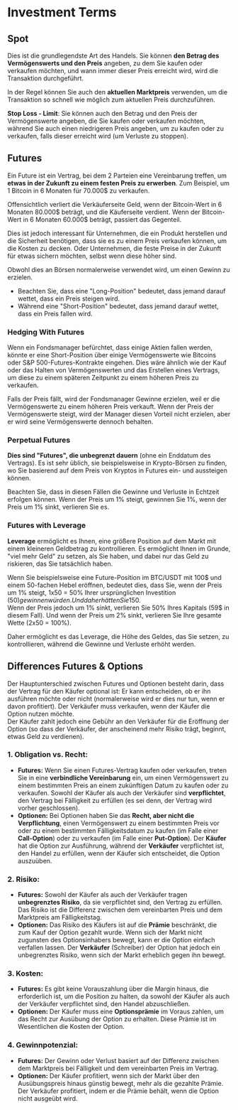 # Investment Terms

## Spot

Dies ist die grundlegendste Art des Handels. Sie können **den Betrag des Vermögenswerts und den Preis** angeben, zu dem Sie kaufen oder verkaufen möchten, und wann immer dieser Preis erreicht wird, wird die Transaktion durchgeführt.

In der Regel können Sie auch den **aktuellen Marktpreis** verwenden, um die Transaktion so schnell wie möglich zum aktuellen Preis durchzuführen.

**Stop Loss - Limit**: Sie können auch den Betrag und den Preis der Vermögenswerte angeben, die Sie kaufen oder verkaufen möchten, während Sie auch einen niedrigeren Preis angeben, um zu kaufen oder zu verkaufen, falls dieser erreicht wird (um Verluste zu stoppen).

## Futures

Ein Future ist ein Vertrag, bei dem 2 Parteien eine Vereinbarung treffen, um **etwas in der Zukunft zu einem festen Preis zu erwerben**. Zum Beispiel, um 1 Bitcoin in 6 Monaten für 70.000$ zu verkaufen.

Offensichtlich verliert die Verkäuferseite Geld, wenn der Bitcoin-Wert in 6 Monaten 80.000$ beträgt, und die Käuferseite verdient. Wenn der Bitcoin-Wert in 6 Monaten 60.000$ beträgt, passiert das Gegenteil.

Dies ist jedoch interessant für Unternehmen, die ein Produkt herstellen und die Sicherheit benötigen, dass sie es zu einem Preis verkaufen können, um die Kosten zu decken. Oder Unternehmen, die feste Preise in der Zukunft für etwas sichern möchten, selbst wenn diese höher sind.

Obwohl dies an Börsen normalerweise verwendet wird, um einen Gewinn zu erzielen.

* Beachten Sie, dass eine "Long-Position" bedeutet, dass jemand darauf wettet, dass ein Preis steigen wird.
* Während eine "Short-Position" bedeutet, dass jemand darauf wettet, dass ein Preis fallen wird.

### Hedging With Futures <a href="#mntl-sc-block_7-0" id="mntl-sc-block_7-0"></a>

Wenn ein Fondsmanager befürchtet, dass einige Aktien fallen werden, könnte er eine Short-Position über einige Vermögenswerte wie Bitcoins oder S&P 500-Futures-Kontrakte eingehen. Dies wäre ähnlich wie der Kauf oder das Halten von Vermögenswerten und das Erstellen eines Vertrags, um diese zu einem späteren Zeitpunkt zu einem höheren Preis zu verkaufen.&#x20;

Falls der Preis fällt, wird der Fondsmanager Gewinne erzielen, weil er die Vermögenswerte zu einem höheren Preis verkauft. Wenn der Preis der Vermögenswerte steigt, wird der Manager diesen Vorteil nicht erzielen, aber er wird seine Vermögenswerte dennoch behalten.

### Perpetual Futures

**Dies sind "Futures", die unbegrenzt dauern** (ohne ein Enddatum des Vertrags). Es ist sehr üblich, sie beispielsweise in Krypto-Börsen zu finden, wo Sie basierend auf dem Preis von Kryptos in Futures ein- und aussteigen können.

Beachten Sie, dass in diesen Fällen die Gewinne und Verluste in Echtzeit erfolgen können. Wenn der Preis um 1% steigt, gewinnen Sie 1%, wenn der Preis um 1% sinkt, verlieren Sie es.

### Futures with Leverage

**Leverage** ermöglicht es Ihnen, eine größere Position auf dem Markt mit einem kleineren Geldbetrag zu kontrollieren. Es ermöglicht Ihnen im Grunde, "viel mehr Geld" zu setzen, als Sie haben, und dabei nur das Geld zu riskieren, das Sie tatsächlich haben.

Wenn Sie beispielsweise eine Future-Position im BTC/USDT mit 100$ und einem 50-fachen Hebel eröffnen, bedeutet dies, dass Sie, wenn der Preis um 1% steigt, 1x50 = 50% Ihrer ursprünglichen Investition (50$) gewinnen würden. Und daher hätten Sie 150$.\
Wenn der Preis jedoch um 1% sinkt, verlieren Sie 50% Ihres Kapitals (59$ in diesem Fall). Und wenn der Preis um 2% sinkt, verlieren Sie Ihre gesamte Wette (2x50 = 100%).

Daher ermöglicht es das Leverage, die Höhe des Geldes, das Sie setzen, zu kontrollieren, während die Gewinne und Verluste erhöht werden.

## Differences Futures & Options

Der Hauptunterschied zwischen Futures und Optionen besteht darin, dass der Vertrag für den Käufer optional ist: Er kann entscheiden, ob er ihn ausführen möchte oder nicht (normalerweise wird er dies nur tun, wenn er davon profitiert). Der Verkäufer muss verkaufen, wenn der Käufer die Option nutzen möchte.\
Der Käufer zahlt jedoch eine Gebühr an den Verkäufer für die Eröffnung der Option (so dass der Verkäufer, der anscheinend mehr Risiko trägt, beginnt, etwas Geld zu verdienen).

### 1. **Obligation vs. Recht:**

* **Futures:** Wenn Sie einen Futures-Vertrag kaufen oder verkaufen, treten Sie in eine **verbindliche Vereinbarung** ein, um einen Vermögenswert zu einem bestimmten Preis an einem zukünftigen Datum zu kaufen oder zu verkaufen. Sowohl der Käufer als auch der Verkäufer sind **verpflichtet**, den Vertrag bei Fälligkeit zu erfüllen (es sei denn, der Vertrag wird vorher geschlossen).
* **Optionen:** Bei Optionen haben Sie das **Recht, aber nicht die Verpflichtung**, einen Vermögenswert zu einem bestimmten Preis vor oder zu einem bestimmten Fälligkeitsdatum zu kaufen (im Falle einer **Call-Option**) oder zu verkaufen (im Falle einer **Put-Option**). Der **Käufer** hat die Option zur Ausführung, während der **Verkäufer** verpflichtet ist, den Handel zu erfüllen, wenn der Käufer sich entscheidet, die Option auszuüben.

### 2. **Risiko:**

* **Futures:** Sowohl der Käufer als auch der Verkäufer tragen **unbegrenztes Risiko**, da sie verpflichtet sind, den Vertrag zu erfüllen. Das Risiko ist die Differenz zwischen dem vereinbarten Preis und dem Marktpreis am Fälligkeitstag.
* **Optionen:** Das Risiko des Käufers ist auf die **Prämie** beschränkt, die zum Kauf der Option gezahlt wurde. Wenn sich der Markt nicht zugunsten des Optionsinhabers bewegt, kann er die Option einfach verfallen lassen. Der **Verkäufer** (Schreiber) der Option hat jedoch ein unbegrenztes Risiko, wenn sich der Markt erheblich gegen ihn bewegt.

### 3. **Kosten:**

* **Futures:** Es gibt keine Vorauszahlung über die Margin hinaus, die erforderlich ist, um die Position zu halten, da sowohl der Käufer als auch der Verkäufer verpflichtet sind, den Handel abzuschließen.
* **Optionen:** Der Käufer muss eine **Optionsprämie** im Voraus zahlen, um das Recht zur Ausübung der Option zu erhalten. Diese Prämie ist im Wesentlichen die Kosten der Option.

### 4. **Gewinnpotenzial:**

* **Futures:** Der Gewinn oder Verlust basiert auf der Differenz zwischen dem Marktpreis bei Fälligkeit und dem vereinbarten Preis im Vertrag.
* **Optionen:** Der Käufer profitiert, wenn sich der Markt über den Ausübungspreis hinaus günstig bewegt, mehr als die gezahlte Prämie. Der Verkäufer profitiert, indem er die Prämie behält, wenn die Option nicht ausgeübt wird.
